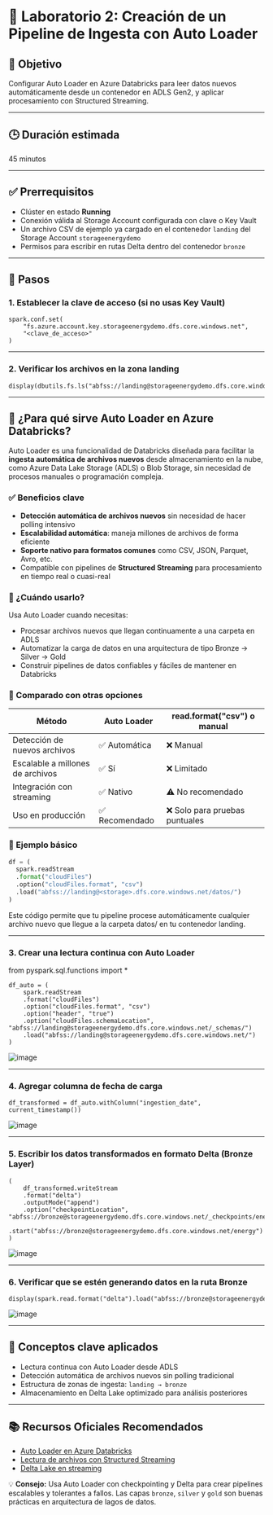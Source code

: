 # 🧪 Laboratorio 2: Creación de un Pipeline de Ingesta con Auto Loader

## 🎯 Objetivo  
Configurar Auto Loader en Azure Databricks para leer datos nuevos automáticamente desde un contenedor en ADLS Gen2, y aplicar procesamiento con Structured Streaming.

---

## 🕒 Duración estimada  
45 minutos

---

## ✅ Prerrequisitos  
- Clúster en estado **Running**  
- Conexión válida al Storage Account configurada con clave o Key Vault  
- Un archivo CSV de ejemplo ya cargado en el contenedor `landing` del Storage Account `storageenergydemo`  
- Permisos para escribir en rutas Delta dentro del contenedor `bronze`

---

## 📝 Pasos

### 1. Establecer la clave de acceso (si no usas Key Vault)

    spark.conf.set(
        "fs.azure.account.key.storageenergydemo.dfs.core.windows.net",
        "<clave_de_acceso>"
    )

---

### 2. Verificar los archivos en la zona landing

    display(dbutils.fs.ls("abfss://landing@storageenergydemo.dfs.core.windows.net/"))

---
## 🚀 ¿Para qué sirve Auto Loader en Azure Databricks?

Auto Loader es una funcionalidad de Databricks diseñada para facilitar la **ingesta automática de archivos nuevos** desde almacenamiento en la nube, como Azure Data Lake Storage (ADLS) o Blob Storage, sin necesidad de procesos manuales o programación compleja.

### ✅ Beneficios clave

- **Detección automática de archivos nuevos** sin necesidad de hacer polling intensivo
- **Escalabilidad automática**: maneja millones de archivos de forma eficiente
- **Soporte nativo para formatos comunes** como CSV, JSON, Parquet, Avro, etc.
- Compatible con pipelines de **Structured Streaming** para procesamiento en tiempo real o cuasi-real

### 🧠 ¿Cuándo usarlo?

Usa Auto Loader cuando necesitas:

- Procesar archivos nuevos que llegan continuamente a una carpeta en ADLS
- Automatizar la carga de datos en una arquitectura de tipo Bronze → Silver → Gold
- Construir pipelines de datos confiables y fáciles de mantener en Databricks

### 🔁 Comparado con otras opciones

| Método             | Auto Loader              | read.format(\"csv\") o manual |
|--------------------|--------------------------|-------------------------------|
| Detección de nuevos archivos | ✅ Automática              | ❌ Manual                     |
| Escalable a millones de archivos | ✅ Sí                  | ❌ Limitado                  |
| Integración con streaming | ✅ Nativo                   | ⚠️ No recomendado            |
| Uso en producción | ✅ Recomendado             | ❌ Solo para pruebas puntuales |

### 📌 Ejemplo básico

```python
df = (
  spark.readStream
  .format("cloudFiles")
  .option("cloudFiles.format", "csv")
  .load("abfss://landing@<storage>.dfs.core.windows.net/datos/")
)
```

Este código permite que tu pipeline procese automáticamente cualquier archivo nuevo que llegue a la carpeta datos/ en tu contenedor landing.

---

### 3. Crear una lectura continua con Auto Loader

from pyspark.sql.functions import *

```
df_auto = (
    spark.readStream
    .format("cloudFiles")
    .option("cloudFiles.format", "csv")
    .option("header", "true")
    .option("cloudFiles.schemaLocation", "abfss://landing@storageenergydemo.dfs.core.windows.net/_schemas/")
    .load("abfss://landing@storageenergydemo.dfs.core.windows.net/")
)
```

![image](https://github.com/user-attachments/assets/16ec13ce-eb55-4696-b127-6f2b1156e792)

---

### 4. Agregar columna de fecha de carga

    df_transformed = df_auto.withColumn("ingestion_date", current_timestamp())

![image](https://github.com/user-attachments/assets/6074f4c6-5a92-4ee0-a1d6-a57440766230)

---

### 5. Escribir los datos transformados en formato Delta (Bronze Layer)

    (
        df_transformed.writeStream
        .format("delta")
        .outputMode("append")
        .option("checkpointLocation", "abfss://bronze@storageenergydemo.dfs.core.windows.net/_checkpoints/energy")
        .start("abfss://bronze@storageenergydemo.dfs.core.windows.net/energy")
    )

![image](https://github.com/user-attachments/assets/116e2dc1-3184-477c-963d-6cdce34f58a0)

---

### 6. Verificar que se estén generando datos en la ruta Bronze

    display(spark.read.format("delta").load("abfss://bronze@storageenergydemo.dfs.core.windows.net/energy"))

![image](https://github.com/user-attachments/assets/bce3b10e-cdff-49f8-9a0e-efec29c5625e)

---

## 🧠 Conceptos clave aplicados

- Lectura continua con Auto Loader desde ADLS  
- Detección automática de archivos nuevos sin polling tradicional  
- Estructura de zonas de ingesta: `landing → bronze`  
- Almacenamiento en Delta Lake optimizado para análisis posteriores

---

## 📚 Recursos Oficiales Recomendados

- [Auto Loader en Azure Databricks](https://learn.microsoft.com/azure/databricks/ingestion/auto-loader/)  
- [Lectura de archivos con Structured Streaming](https://spark.apache.org/docs/latest/structured-streaming-programming-guide.html)  
- [Delta Lake en streaming](https://learn.microsoft.com/azure/databricks/delta/delta-streaming/)  

💡 **Consejo:** Usa Auto Loader con checkpointing y Delta para crear pipelines escalables y tolerantes a fallos. Las capas `bronze`, `silver` y `gold` son buenas prácticas en arquitectura de lagos de datos.

